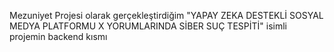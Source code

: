 Mezuniyet Projesi olarak gerçekleştirdiğim "YAPAY ZEKA DESTEKLİ SOSYAL MEDYA PLATFORMU X YORUMLARINDA SİBER SUÇ TESPİTİ" isimli projemin backend kısmı
